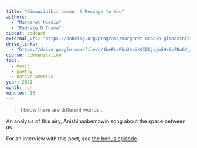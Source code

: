 ```yaml
---
title: "Gimaazinibii’amoon: A Message to You"
authors:
  - "Margaret Noodin"
  - "Pádraig Ó Tuama"
subcat: podcast
external_url: "https://onbeing.org/programs/margaret-noodin-gimaazinibiiamoon-a-message-to-you/"
drive_links:
  - "https://drive.google.com/file/d/1beFLcPbu3hrik0IDDjvjw5HsSp7Nu6V_/view?usp=drivesdk"
course: communication
tags:
  - music
  - poetry
  - native-america
year: 2021
month: jun
minutes: 16
---
```


> I know there are different worlds...

An analysis of this airy, Anishinaabemowin song about the space between us.

For an interview with this poet, see [the bonus episode](https://onbeing.org/programs/bonus-a-conversation-with-margaret-noodin/).

